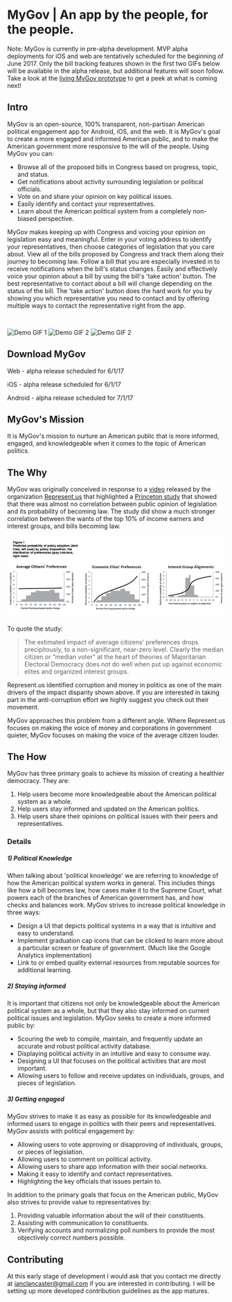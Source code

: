 # MyGov | An app by the people, for the people.

Note: MyGov is currently in pre-alpha development. MVP alpha deployments for iOS and web are tentatively scheduled for the beginning of June 2017. Only the bill tracking features shown in the first two GIFs below will be available in the alpha release, but additional features will soon follow. Take a look at the [living MyGov prototype](https://invis.io/VJ9VWH3SG#/212448806_Login_Screen) to get a peek at what is coming next!

## Intro

MyGov is an open-source, 100% transparent, non-partisan American political engagement app for Android, iOS, and the web. It is MyGov's goal to create a more engaged and informed American public, and to make the American government more responsive to the will of the people. Using MyGov you can:
* Browse all of the proposed bills in Congress based on progress, topic, and status.
* Get notifications about activity surrounding legislation or political officials.
* Vote on and share your opinion on key political issues.
* Easily identify and contact your representatives.
* Learn about the American political system from a completely non-biased perspective.


MyGov makes keeping up with Congress and voicing your opinion on legislation easy and meaningful. Enter in your voting address to identify your representatives, then choose categories of legislation that you care about. View all of the bills proposed by Congress and track them along their journey to becoming law. Follow a bill that you are especially invested in to receive notifications when the bill's status changes. Easily and effectively voice your opinion about a bill by using the bill's 'take action' button. The best representative to contact about a bill will change depending on the status of the bill. The 'take action' button does the hard work for you by showing you which representative you need to contact and by offering multiple ways to contact the representative right from the app.

<br>

![Demo GIF 1](https://media.giphy.com/media/l4FGCQiMSvYqOKM5q/giphy.gif)
![Demo GIF 2](https://media.giphy.com/media/3oKIPE1BJDhFxTAn72/giphy.gif)
![Demo GIF 2](https://media.giphy.com/media/3o7bukMcySOVMCgpmE/giphy.gif)

## Download MyGov

Web - alpha release scheduled for 6/1/17

iOS - alpha release scheduled for 6/1/17

Android - alpha release scheduled for 7/1/17

## MyGov's Mission

It is MyGov's mission to nurture an American public that is more informed, engaged, and knowledgeable when it comes to the topic of American politics.

## The Why

MyGov was originally conceived in response to a [video](https://www.youtube.com/watch?v=5tu32CCA_Ig) released by the organization [Represent.us](https://represent.us/) that highlighted a [Princeton study](https://scholar.princeton.edu/sites/default/files/mgilens/files/gilens_and_page_2014_-testing_theories_of_american_politics.doc.pdf) that showed that there was almost no correlation between public opinion of legislation and its probability of becoming law. The study did show a much stronger correlation between the wants of the top 10% of income earners and interest groups, and bills becoming law.

![Princeton study findings](./App/Assets/Images/princetonStudyFindings.png)

To quote the study:

>The estimated impact of average citizens’ preferences drops precipitously, to a non-significant, near-zero level. Clearly the median citizen or “median voter” at the heart of theories of Majoritarian Electoral Democracy does not do well when put up against economic elites and organized interest groups.

Represent.us identified corruption and money in politics as one of the main drivers of the impact disparity shown above. If you are interested in taking part in the anti-corruption effort we highly suggest you check out their movement.

MyGov approaches this problem from a different angle. Where Represent.us focuses on making the voice of money and corporations in government quieter, MyGov focuses on making the voice of the average citizen louder.

## The How

MyGov has three primary goals to achieve its mission of creating a healthier democracy. They are:

1. Help users become more knowledgeable about the American political system as a whole.
2. Help users stay informed and updated on the American politics.
3. Help users share their opinions on political issues with their peers and representatives.

### Details

##### 1) Political Knowledge
When talking about 'political knowledge' we are referring to knowledge of how the American political system works in general. This includes things like how a bill becomes law, how cases make it to the Supreme Court, what powers each of the branches of American government has, and how checks and balances work. MyGov strives to increase political knowledge in three ways:

* Design a UI that depicts political systems in a way that is intuitive and easy to understand.
* Implement graduation cap icons that can be clicked to learn more about a particular screen or feature of government. (Much like the Google Analytics implementation)
* Link to or embed quality external resources from reputable sources for additional learning.

##### 2) Staying informed
It is important that citizens not only be knowledgeable about the American political system as a whole, but that they also stay informed on current political issues and legislation. MyGov seeks to create a more informed public by:

* Scouring the web to compile, maintain, and frequently update an accurate and robust political activity database.
* Displaying political activity in an intuitive and easy to consume way.
* Designing a UI that focuses on the political activities that are most important.
* Allowing users to follow and receive updates on individuals, groups, and pieces of legislation.

##### 3) Getting engaged
MyGov strives to make it as easy as possible for its knowledgeable and informed users to engage in politics with their peers and representatives. MyGov assists with political engagement by:

* Allowing users to vote approving or disapproving of individuals, groups, or pieces of legislation.
* Allowing users to comment on political activity.
* Allowing users to share app information with their social networks.
* Making it easy to identify and contact representatives.
* Highlighting the key officials that issues pertain to.

In addition to the primary goals that focus on the American public, MyGov also strives to provide value to representatives by:

1. Providing valuable information about the will of their constituents.
2. Assisting with communication to constituents.
3. Verifying accounts and normalizing poll numbers to provide the most objectively correct numbers possible.

## Contributing

At this early stage of development I would ask that you contact me directly at ianclancaster@gmail.com if you are interested in contributing. I will be setting up more developed contribution guidelines as the app matures.

